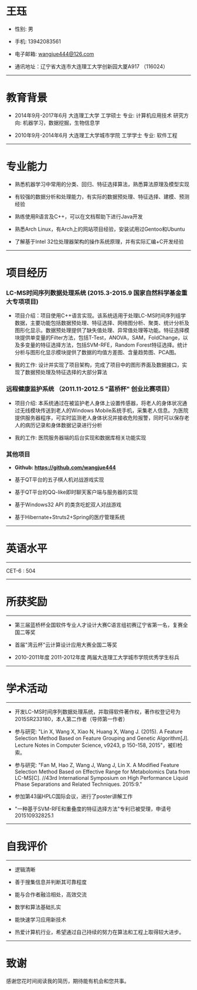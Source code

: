 # 王珏

- 性别: 男
- 手机: 13942083561

- 电子邮箱: wangjue444@126.com 

- 通讯地址：辽宁省大连市大连理工大学创新园大厦A917 （116024）
           





---

# 教育背景


- 2014年9月-2017年6月 大连理工大学 工学硕士 专业: 计算机应用技术 研究方向: 机器学习，数据挖掘，生物信息学

- 2010年9月-2014年6月 大连理工大学城市学院 工学学士 专业: 软件工程

---

# 专业能力

- 熟悉机器学习中常用的分类、回归、特征选择算法，熟悉算法原理及模型实现

- 有较强的数据分析和处理能力，有实际的数据预处理、特征选择、建模、预测经验


- 熟练使用R语言及C++，可以在文档帮助下进行Java开发


- 熟悉Arch Linux，有Arch上的网站项目经验，安装试用过Gentoo和Ubuntu

- 了解基于Intel 32位处理器架构的操作系统原理，并有实际汇编+C开发经验

---

# 项目经历


###  LC-MS时间序列数据处理系统 (2015.3-2015.9 国家自然科学基金重大专项项目) 


- 项目介绍：项目使用C++语言实现。该系统适用于处理LC-MS时间序列组学数据，主要功能包括数据预处理、特征选择、网络图分析、聚类、统计分析及图形化显示。数据预处理提供了缺失值处理、异常值处理等功能。特征选择模块提供单变量的Filter方法，包括T-Test，ANOVA，SAM，FoldChange，以及多变量的特征选择方法，包括SVM-RFE，Random Forest特征选择。统计分析与图形化显示模块提供了数据的均值方差图、含量趋势图、PCA图。

- 我的工作: 设计并实现了项目架构，完成了项目中的图形界面及数据接口，实现了数据预处理及特征选择的大部分算法


### 远程健康监护系统 （2011.11-2012.5 "蓝桥杯" 创业比赛项目） 


- 项目介绍: 本系统通过在被监护老人身体上设置传感器，将老人的身体状况通过无线模块传送到老人的Windows Mobile系统手机，采集老人信息。为医院提供服务器程序，可实时监测老人身体状况并接收危险报警，同时可以保存老人的病历记录和身体数据记录进行分析

- 我的工作: 医院服务器端的后台实现和数据库相关功能实现


### 其他项目


- **Github: https://github.com/wangjue444**

- 基于QT平台的五子棋人机对战游戏实现

- 基于QT平台的QQ-like即时聊天客户端与服务器的实现

- 基于Windows32 API 的类贪吃蛇双人对战游戏

- 基于Hibernate+Struts2+Spring的医疗管理系统


---


# 英语水平 #


---


CET-6 : 504


---


# 所获奖励 #


---


- 第三届蓝桥杯全国软件专业人才设计大赛C语言组初赛辽宁省第一名，复赛全国二等奖


- 首届"湾云杯"云计算设计应用大赛全国二等奖


- 2010-2011年度 2011-2012年度  两届大连理工大学城市学院优秀学生标兵
 




---



# 学术活动 #


---


- 开发LC-MS时间序列数据处理系统，并取得软件著作权，著作权登记号为2015SR233180，本人第二作者（导师第一作者）


- 参与研究: "Lin X, Wang X, Xiao N, Huang X, Wang J. (2015). A Feature Selection Method Based on Feature Grouping and Genetic Algorithm[J]. Lecture Notes in Computer Science, v9243, p 150-158, 2015"，被EI检索。


- 参与研究: "Fan M, Hao Z, Wang J, Wang J, Lin X. A Modified Feature Selection Method Based on Effective Range for Metabolomics Data from LC-MS[C]. //43rd International Symposium on High Performance Liquid Phase Separations and Related Techniques. 2015:9."



- 参加第43届HPLC国际会议，进行了poster讲解工作


- "一种基于SVM-RFE和重叠度的特征选择方法"专利已被受理，申请号201510932825.1


---
 


# 自我评价 #


---

- 逻辑清晰


- 善于搜集信息并判断其可靠程度

- 能与合作者融洽相处，高效交流

- 数学和算法基础扎实

- 能快速学习应用新技术

- 热爱计算机行业，希望通过自己持续的努力在算法和工程上取得较大进步。


---


# 致谢
感谢您花时间阅读我的简历，期待能有机会和您共事。
 
